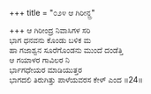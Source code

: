 +++
title = "೦೨೪ ಆ ಗಿರೀನ್ದ್ರ"

+++
ಆ ಗಿರೀಂದ್ರ ನಿವಾಸಿಗಳ ಸರಿ  
ಭಾಗ ಧನವನು ಕೊಂಡು ಬಳಿಕ ಮ  
ಹಾ ಗಜಾಶ್ವನ ಸೂರೆಗೊಂಡನು ಮುಂದೆ ದಂಡೆತ್ತಿ  
ಆ ಗಯಾಳರ ಗಾವಿಲರ ನಿ  
ರ್ಭಾಗಧೇಯರ ಮಾಡಿಯುತ್ತರ  
ಭಾಗದಲಿ ತಿರುಗಿತ್ತು ಪಾಳೆಯವರಸ ಕೇಳ್ ಎಂದ     ॥24॥
